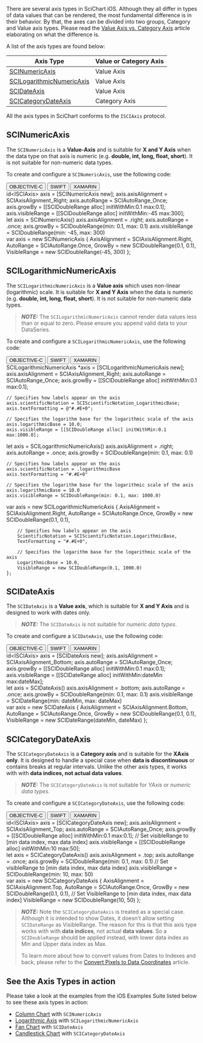 There are several axis types in SciChart iOS. Although they all differ in types of data values that can be rendered, the most fundamental difference is in their behavior. By that, the axes can be divided into two groups, Category and Value axis types. Please read the [Value Axis vs. Category Axis](axis-apis---value-axis-vs-category-axis.html) article elaborating on what the difference is.

A list of the axis types are found below:

| **Axis Type**                                           | **Value or Category Axis** |
| ------------------------------------------------------- | -------------------------- |
| [SCINumericAxis](#scinumericaxis)                       | Value Axis                 |
| [SCILogarithmicNumericAxis](#scilogarithmicnumericaxis) | Value Axis                 |
| [SCIDateAxis](#scidateaxis)                             | Value Axis                 |
| [SCICategoryDateAxis](#scicategorydateaxis)             | Category Axis              |

All the axis types in SciChart conforms to the `ISCIAxis` protocol.

## SCINumericAxis
The `SCINumericAxis` is a **Value-Axis** and is suitable for **X and Y Axis** when the data type on that axis is numeric (e.g. **double, int, long, float, short**). It is not suitable for non-numeric data types.

To create and configure a `SCINumericAxis`, use the following code:

<div class="code-snippet-tabs">
  <button class="code-snippet-tab" onclick="showCodeFor(event, 'objectivec')">OBJECTIVE-C</button>
  <button class="code-snippet-tab" onclick="showCodeFor(event, 'swift')">SWIFT</button>
  <button class="code-snippet-tab" onclick="showCodeFor(event, 'cs')">XAMARIN</button>
</div>
<div class="code-snippet" id="objectivec" >
    id&lt;ISCIAxis&gt; axis = [SCINumericAxis new];
    axis.axisAlignment = SCIAxisAlignment_Right;
    axis.autoRange = SCIAutoRange_Once;
    axis.growBy = [[SCIDoubleRange alloc] initWithMin:0.1 max:0.1];
    axis.visibleRange = [[SCIDoubleRange alloc] initWithMin:-45 max:300];
</div>
<div class="code-snippet" id="swift">
    let axis = SCINumericAxis()
    axis.axisAlignment = .right;
    axis.autoRange = .once;
    axis.growBy = SCIDoubleRange(min: 0.1, max: 0.1)
    axis.visibleRange = SCIDoubleRange(min: -45, max: 300)
</div>
<div class="code-snippet" id="cs">
    var axis = new SCINumericAxis
    {
        AxisAlignment = SCIAxisAlignment.Right,
        AutoRange = SCIAutoRange.Once,
        GrowBy = new SCIDoubleRange(0.1, 0.1),
        VisibleRange = new SCIDoubleRange(-45, 300)
    };
</div>

## SCILogarithmicNumericAxis
The `SCILogarithmicNumericAxis` is a **Value axis** which uses non-linear (logarithmic) scale. It is suitable for **X and Y Axis** when the data is numeric (e.g. **double, int, long, float, short**). It is not suitable for non-numeric data types.

> **_NOTE:_** The `SCILogarithmicNumericAxis` cannot render data values less than or equal to zero. Please ensure you append valid data to your DataSeries.

To create and configure a `SCILogarithmicNumericAxis`, use the following code:

<div class="code-snippet-tabs">
  <button class="code-snippet-tab" onclick="showCodeFor(event, 'objectivec')">OBJECTIVE-C</button>
  <button class="code-snippet-tab" onclick="showCodeFor(event, 'swift')">SWIFT</button>
  <button class="code-snippet-tab" onclick="showCodeFor(event, 'cs')">XAMARIN</button>
</div>
<div class="code-snippet" id="objectivec" >
    SCILogarithmicNumericAxis *axis = [SCILogarithmicNumericAxis new];
    axis.axisAlignment = SCIAxisAlignment_Right;
    axis.autoRange = SCIAutoRange_Once;
    axis.growBy = [[SCIDoubleRange alloc] initWithMin:0.1 max:0.1];
    
    // Specifies how labels appear on the axis
    axis.scientificNotation = SCIScientificNotation_LogarithmicBase;
    axis.textFormatting = @"#.#E+0";
    
    // Specifies the logarithm base for the logarithmic scale of the axis
    axis.logarithmicBase = 10.0;
    axis.visibleRange = [[SCIDoubleRange alloc] initWithMin:0.1 max:1000.0];
</div>
<div class="code-snippet" id="swift">
    let axis = SCILogarithmicNumericAxis()
    axis.axisAlignment = .right;
    axis.autoRange = .once;
    axis.growBy = SCIDoubleRange(min: 0.1, max: 0.1)
    
    // Specifies how labels appear on the axis
    axis.scientificNotation = .logarithmicBase
    axis.textFormatting = "#.#E+0"
    
    // Specifies the logarithm base for the logarithmic scale of the axis
    axis.logarithmicBase = 10.0
    axis.visibleRange = SCIDoubleRange(min: 0.1, max: 1000.0)
</div>
<div class="code-snippet" id="cs">
    var axis = new SCILogarithmicNumericAxis
    {
        AxisAlignment = SCIAxisAlignment.Right,
        AutoRange = SCIAutoRange.Once,
        GrowBy = new SCIDoubleRange(0.1, 0.1),

        // Specifies how labels appear on the axis
        ScientificNotation = SCIScientificNotation.LogarithmicBase,
        TextFormatting = "#.#E+0",

        // Specifies the logarithm base for the logarithmic scale of the axis
        LogarithmicBase = 10.0,
        VisibleRange = new SCIDoubleRange(0.1, 1000.0)
    };
</div>

## SCIDateAxis
The `SCIDateAxis` is a **Value axis**, which is suitable for **X and Y Axis** and is designed to work with dates only. 
> **_NOTE:_** The `SCIDateAxis` is not suitable for *numeric data types*.

To create and configure a `SCIDateAxis`, use the following code:

<div class="code-snippet-tabs">
  <button class="code-snippet-tab" onclick="showCodeFor(event, 'objectivec')">OBJECTIVE-C</button>
  <button class="code-snippet-tab" onclick="showCodeFor(event, 'swift')">SWIFT</button>
  <button class="code-snippet-tab" onclick="showCodeFor(event, 'cs')">XAMARIN</button>
</div>
<div class="code-snippet" id="objectivec" >
    id&lt;ISCIAxis&gt; axis = [SCIDateAxis new];
    axis.axisAlignment = SCIAxisAlignment_Bottom;
    axis.autoRange = SCIAutoRange_Once;
    axis.growBy = [[SCIDoubleRange alloc] initWithMin:0.1 max:0.1];
    axis.visibleRange = [[SCIDateRange alloc] initWithMin:dateMin max:dateMax];
</div>
<div class="code-snippet" id="swift">
    let axis = SCIDateAxis()
    axis.axisAlignment = .bottom;
    axis.autoRange = .once;
    axis.growBy = SCIDoubleRange(min: 0.1, max: 0.1)
    axis.visibleRange = SCIDateRange(min: dateMin, max: dateMax)
</div>
<div class="code-snippet" id="cs">
    var axis = new SCIDateAxis
    {
        AxisAlignment = SCIAxisAlignment.Bottom,
        AutoRange = SCIAutoRange.Once,
        GrowBy = new SCIDoubleRange(0.1, 0.1),
        VisibleRange = new SCIDateRange(dateMin, dateMax)
    };
</div>

## SCICategoryDateAxis
The `SCICategoryDateAxis` is a **Category axis** and is suitable for the **XAxis only**. It is designed to handle a special case when **data is discontinuous** or contains breaks at regular intervals. Unlike the other axis types, it works with with **data indices, not actual data values**.
> **_NOTE:_** The `SCICategoryDateAxis` is not suitable for *YAxis* or *numeric data types*.

To create and configure a `SCICategoryDateAxis`, use the following code:

<div class="code-snippet-tabs">
  <button class="code-snippet-tab" onclick="showCodeFor(event, 'objectivec')">OBJECTIVE-C</button>
  <button class="code-snippet-tab" onclick="showCodeFor(event, 'swift')">SWIFT</button>
  <button class="code-snippet-tab" onclick="showCodeFor(event, 'cs')">XAMARIN</button>
</div>
<div class="code-snippet" id="objectivec" >
    id&lt;ISCIAxis&gt; axis = [SCICategoryDateAxis new];
    axis.axisAlignment = SCIAxisAlignment_Top;
    axis.autoRange = SCIAutoRange_Once;
    axis.growBy = [[SCIDoubleRange alloc] initWithMin:0.1 max:0.1];
    // Set visibleRange to [min data index, max data index]
    axis.visibleRange = [[SCIDoubleRange alloc] initWithMin:10 max:50];
</div>
<div class="code-snippet" id="swift">
    let axis = SCICategoryDateAxis()
    axis.axisAlignment = .top;
    axis.autoRange = .once;
    axis.growBy = SCIDoubleRange(min: 0.1, max: 0.1)
    // Set visibleRange to [min data index, max data index]
    axis.visibleRange = SCIDoubleRange(min: 10, max: 50)
</div>
<div class="code-snippet" id="cs">
    var axis = new SCICategoryDateAxis
    {
        AxisAlignment = SCIAxisAlignment.Top,
        AutoRange = SCIAutoRange.Once,
        GrowBy = new SCIDoubleRange(0.1, 0.1),
        // Set VisibleRange to [min data index, max data index]
        VisibleRange = new SCIDoubleRange(10, 50)
    };
</div>

> **_NOTE:_** Note the `SCICategoryDateAxis` is treated as a special case. 
> Although it is intended to show Dates, it doesn't allow setting `SCIDateRange` as VisibleRange. 
> The reason for this is that this axis type works with with **data indices**, not actual **data values**. 
> So a `SCIDoubleRange` should be applied instead, with lower data index as Min and Upper data index as Max.
> 
> To learn more about how to convert values from Dates to Indexes and back, please refer to the [Convert Pixels to Data Coordinates](axis-apis---convert-pixel-to-data-coordinates.html) article.

## See the Axis Types in action
Please take a look at the examples from the iOS Examples Suite listed below to see these axis types in action:
- [Column Chart](https://www.scichart.com/example/ios-column-chart-demo/) with `SCINumericAxis`
- [Logarithmic Axis](https://www.scichart.com/example/ios-chart-example-logarithmic-axis/) with `SCILogarithmicNumericAxis`
- [Fan Chart](https://www.scichart.com/example/ios-fan-chart/) with `SCIDateAxis`
- [Candlestick Chart](https://www.scichart.com/example/ios-candlestick-chart-demo/) with `SCICategoryDateAxis`